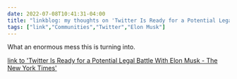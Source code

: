 ---date: 2022-07-08T10:41:31-04:00title: "linkblog: my thoughts on 'Twitter Is Ready for a Potential Legal Battle With Elon Musk - The New York Times'"tags: ["link","Communities","Twitter","Elon Musk"]---What an enormous mess this is turning into. [link to 'Twitter Is Ready for a Potential Legal Battle With Elon Musk - The New York Times'](https://www.nytimes.com/2022/07/08/business/musk-twitter-deal.html)